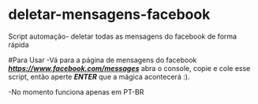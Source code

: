 # deletar-mensagens-facebook
Script automação- deletar todas as mensagens do facebook de forma rápida

#Para Usar
-Vá para a página de mensagens do facebook ***https://www.facebook.com/messages*** abra o console, copie e cole esse script, então aperte ***ENTER*** que a mágica acontecerá :).

-No momento funciona apenas em PT-BR

